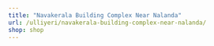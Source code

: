 ```yaml
---
title: "Navakerala Building Complex Near Nalanda"
url: /ulliyeri/navakerala-building-complex-near-nalanda/
shop: shop
---
```

